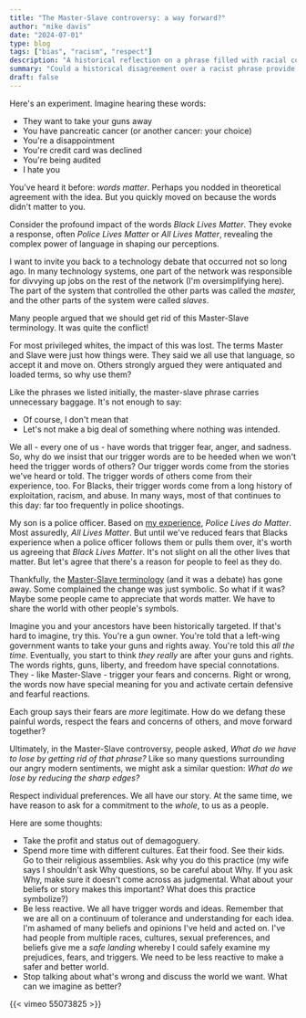 ```yaml
---
title: "The Master-Slave controversy: a way forward?"
author: "mike davis"
date: "2024-07-01"
type: blog
tags: ["bias", "racism", "respect"]
description: "A historical reflection on a phrase filled with racial connotations."
summary: "Could a historical disagreement over a racist phrase provide a way forward in our angry, divided culture?"
draft: false
---
```

Here's an experiment. Imagine hearing these words:

- They want to take your guns away
- You have pancreatic cancer (or another cancer: your choice)
- You're a disappointment
- You're credit card was declined
- You're being audited
- I hate you

You've heard it before: *words matter*. Perhaps you nodded in theoretical agreement with the idea. But you quickly moved on because the words didn't matter to you.

Consider the profound impact of the words *Black Lives Matter*. They evoke a response, often *Police Lives Matter* or *All Lives Matter*, revealing the complex power of language in shaping our perceptions. 

I want to invite you back to a technology debate that occurred not so long ago. In many technology systems, one part of the network was responsible for divvying up jobs on the rest of the network (I'm oversimplifying here). The part of the system that controlled the other parts was called the *master,* and the other parts of the system were called *slaves*. 

Many people argued that we should get rid of this Master-Slave terminology. It was quite the conflict!

For most privileged whites, the impact of this was lost. The terms Master and Slave were just how things were. They said we all use that language, so accept it and move on. Others strongly argued they were antiquated and loaded terms, so why use them? 

Like the phrases we listed initially, the master-slave phrase carries unnecessary baggage. It's not enough to say:

- Of course, I don't mean that
- Let's not make a big deal of something where nothing was intended. 

We all - every one of us - have words that trigger fear, anger, and sadness. So, why do we insist that our trigger words are to be heeded when we won't heed the trigger words of others? Our trigger words come from the stories we've heard or told. The trigger words of others come from their experience, too. For Blacks, their trigger words come from a long history of exploitation, racism, and abuse. In many ways, most of that continues to this day: far too frequently in police shootings. 

My son is a police officer. Based on <u>my experience</u>, *Police Lives do Matter*. Most assuredly, *All Lives Matter*. But until we've reduced fears that Blacks experience when a police officer follows them or pulls them over, it's worth us agreeing that *Black Lives Matter*. It's not slight on all the other lives that matter. But let's agree that there's a reason for people to feel as they do. 

Thankfully, the [Master-Slave terminology](https://www.wired.com/story/tech-confronts-use-labels-master-slave/) (and it was a debate) has gone away. Some complained the change was just symbolic. So what if it was? Maybe some people came to appreciate that words matter. We have to share the world with other people's symbols. 

Imagine you and your ancestors have been historically targeted. If that's hard to imagine, try this. You're a gun owner. You're told that a left-wing government wants to take your guns and rights away. You're told this *all the time*. Eventually, you start to think *they really* are after your guns and rights. The words rights, guns, liberty, and freedom have special connotations. They - like Master-Slave - trigger your fears and concerns. Right or wrong, the words now have special meaning for you and activate certain defensive and fearful reactions. 

Each group says their fears are *more* legitimate. How do we defang these painful words, respect the fears and concerns of others, and move forward together? 

Ultimately, in the Master-Slave controversy, people asked, *What do we have to lose by getting rid of that phrase?* Like so many questions surrounding our angry modern sentiments, we might ask a similar question: *What do we lose by reducing the sharp edges?* 

Respect individual preferences. We all have our story. At the same time, we have reason to ask for a commitment to the *whole*, to us as a people. 

Here are some thoughts:

- Take the profit and status out of demagoguery. 
- Spend more time with different cultures. Eat their food. See their kids. Go to their religious assemblies. Ask why you do this practice (my wife says I shouldn't ask Why questions, so be careful about Why. If you ask Why, make sure it doesn't come across as judgmental. What about your beliefs or story makes this important? What does this practice symbolize?)
- Be less reactive. We all have trigger words and ideas. Remember that we are all on a continuum of tolerance and understanding for each idea. I'm ashamed of many beliefs and opinions I've held and acted on. I've had people from multiple races, cultures, sexual preferences, and beliefs give me a *safe landing* whereby I could safely examine my prejudices, fears, and triggers. We need to be less reactive to make a safer and better world. 
- Stop talking about what's wrong and discuss the world we want. What can we imagine as better?

{{< vimeo 55073825 >}}